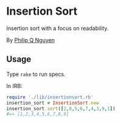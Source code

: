 # Insertion Sort

Insertion sort with a focus on readability.

By [Philip Q Nguyen](https://github.com/philipqnguyen)

## Usage

Type `rake` to run specs.

In IRB:
``` ruby
require './lib/insertionsort.rb'
insertion_sort = InsertionSort.new
insertion_sort.sort([2,8,5,6,7,4,3,9,1])
#=> [1,2,3,4,5,6,7,8,9]
```
